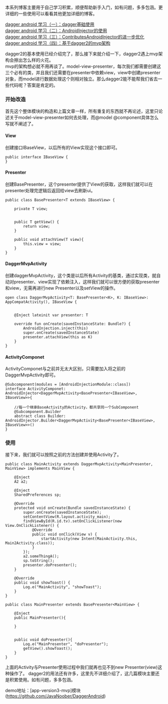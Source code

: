 

本系列博客主要用于自己学习积累，顺便帮助新手入门，如有问题，多多包涵。更详细的一些使用可以看看其他更加详细的博客。

[dagger android 学习（一）：dagger基础使用](https://github.com/JavaNoober/MyLearningDoc/blob/master/Dagger%20Android%20%E5%AD%A6%E4%B9%A0/dagger%20android%20%E5%AD%A6%E4%B9%A0%EF%BC%88%E4%B8%80%EF%BC%89%EF%BC%9Adagger%E5%9F%BA%E7%A1%80%E4%BD%BF%E7%94%A8.md)  
[dagger android 学习（二）：AndroidInjector的使用](https://github.com/JavaNoober/MyLearningDoc/blob/master/Dagger%20Android%20%E5%AD%A6%E4%B9%A0/dagger%20android%20%E5%AD%A6%E4%B9%A0%EF%BC%88%E4%BA%8C%EF%BC%89%EF%BC%9AAndroidInjector%E7%9A%84%E4%BD%BF%E7%94%A8.md)  
[dagger android 学习（三）：ContributesAndroidInjector的进一步优化](https://github.com/JavaNoober/MyLearningDoc/blob/master/Dagger%20Android%20%E5%AD%A6%E4%B9%A0/dagger%20android%20%E5%AD%A6%E4%B9%A0%EF%BC%88%E4%B8%89%EF%BC%89%EF%BC%9AContributesAndroidInjector%E7%9A%84%E8%BF%9B%E4%B8%80%E6%AD%A5%E4%BC%98%E5%8C%96.md)  
[dagger android 学习（四）：基于dagger2的mvp架构](https://github.com/JavaNoober/MyLearningDoc/blob/master/Dagger%20Android%20%E5%AD%A6%E4%B9%A0/dagger%20android%20%E5%AD%A6%E4%B9%A0%EF%BC%88%E5%9B%9B%EF%BC%89%EF%BC%9A%E5%9F%BA%E4%BA%8Edagger2%E7%9A%84mvp%E6%9E%B6%E6%9E%84.md)  


dagger2的基本使用已经介绍完了，那么接下来就介绍一下，dagger2遇上mvp架构会擦出怎么样的火花。  
mvp的架构想必就不用再谈了。model-view-presenter，每次我们都需要创建这三个必有的类，并且我们还需要在presenter中依赖view，view中创建presenter对象，而model进行数据处理这个则相对独立。那么dagger2能不能帮我们省去一些代码呢？答案是肯定的。

### 开始改造
首先这个整体模块的构造和上篇文章一样，所有重复的东西就不再论述，这里只论述关于model-view-presenter如何去处理，而@model @component具体怎么写就不阐述了。

#### View
创建接口IBaseView，以后所有的View实现这个接口即可。

    public interface IBaseView {
    }
    
#### Presenter
创建BasePresenter，这个presenter提供了View的获取，这样我们就可以在presenter处理完逻辑后返回给view去刷新ui。

    public class BasePresenter<T extends IBaseView> {
    
        private T view;
    
    
        public T getView() {
            return view;
        }
    
        public void attachView(T view){
            this.view = view;
        }
    }
    
#### DaggerMvpActivity
创建daggerMvpActivity，这个类是以后所有Activity的基类，通过实现类，就自动对presenter、view实现了依赖注入，这样我们就可以很方便的获取presenter和view，无需再进行new Presenter以及setView的操作。

    open class DaggerMvpActivity<T: BasePresenter<K>, K: IBaseView>: AppCompatActivity(), IBaseView {
    
    
        @Inject lateinit var presenter: T
    
        override fun onCreate(savedInstanceState: Bundle?) {
            AndroidInjection.inject(this)
            super.onCreate(savedInstanceState)
            presenter.attachView(this as K)
        }
    }
    
#### ActivityComponet
ActivityComponet与之前并无太大区别，只需要加入将之前的DaggerMvpActivity即可。

    @Subcomponent(modules = [AndroidInjectionModule::class])
    interface ActivityComponet: AndroidInjector<DaggerMvpActivity<BasePresenter<IBaseView>, IBaseView>>{
    
        //每一个继承BaseActivity的Activity，都共享同一个SubComponent
        @Subcomponent.Builder
        abstract class Builder: AndroidInjector.Builder<DaggerMvpActivity<BasePresenter<IBaseView>, IBaseView>>()
    }
    
### 使用
接下来，我们就可以按照之前的方法创建并使用Activity了。

    public class MainActivity extends DaggerMvpActivity<MainPresenter, MainView> implements MainView {
    
        @Inject
        A2 a2;
    
        @Inject
        SharedPreferences sp;
    
        @Override
        protected void onCreate(Bundle savedInstanceState) {
            super.onCreate(savedInstanceState);
            setContentView(R.layout.activity_main);
            findViewById(R.id.tv).setOnClickListener(new View.OnClickListener() {
                @Override
                public void onClick(View v) {
                    startActivity(new Intent(MainActivity.this, Main2Activity.class));
                }
            });
            a2.someThingA();
            sp.toString();
            presenter.doPresenter();
        }
    
        @Override
        public void showToast() {
            Log.e("MainActivity", "showToast");
        }
    }
    
    public class MainPresenter extends BasePresenter<MainView> {
    
        @Inject
        public MainPresenter(){
    
        }
    
    
        public void doPresenter(){
            Log.e("MainPresenter", "doPresenter");
            getView().showToast();
        }
    }
    
上面的Activity与Presenter使用过程中我们就再也见不到new Presenter(view)这种操作了。
dagger2的用法还有许多，这里先不详细介绍了，这几篇模块主要还是积累使用。如有问题，多多包涵。

demo地址：[app-version3-mvp]模块(https://github.com/JavaNoober/DaggerAndroid)